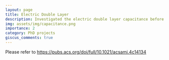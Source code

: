 ```yaml
---
layout: page
title: Electric Double Layer
description: Investigated the electric double layer capacitance before starting the reactions for electrochemical amination of acetone
img: assets/img/capacitance.png
importance: 2
category: PhD projects
giscus_comments: true
---
```


Please refer to https://pubs.acs.org/doi/full/10.1021/acsami.4c14134
